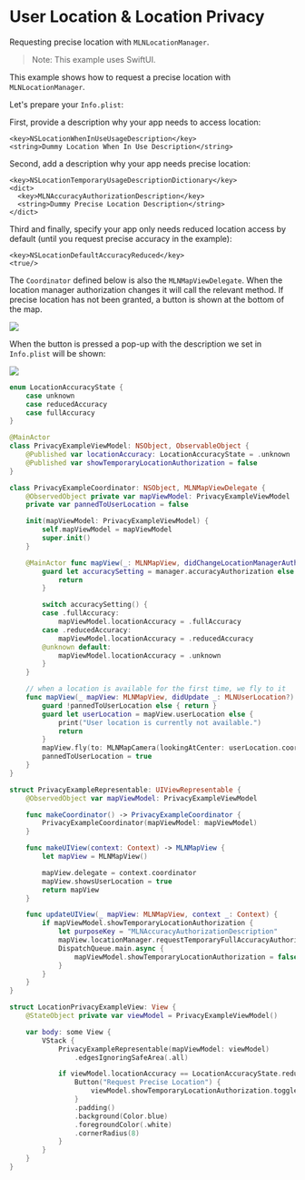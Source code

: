 # User Location & Location Privacy

Requesting precise location with ``MLNLocationManager``.

> Note: This example uses SwiftUI.

This example shows how to request a precise location with ``MLNLocationManager``.

Let's prepare your `Info.plist`:

First, provide a description why your app needs to access location:

```plist
<key>NSLocationWhenInUseUsageDescription</key>
<string>Dummy Location When In Use Description</string>
```

Second, add a description why your app needs precise location:

```plist
<key>NSLocationTemporaryUsageDescriptionDictionary</key>
<dict>
  <key>MLNAccuracyAuthorizationDescription</key>
  <string>Dummy Precise Location Description</string>
</dict>
```

Third and finally, specify your app only needs reduced location access by default (until you request precise accuracy in the example):

```plist
<key>NSLocationDefaultAccuracyReduced</key>
<true/>
```

The `Coordinator` defined below is also the ``MLNMapViewDelegate``. When the location manager authorization changes it will call the relevant method. If precise location has not been granted, a button is shown at the bottom of the map.

![](ImpreciseLocation.png)

When the button is pressed a pop-up with the description we set in `Info.plist` will be shown:

![](PreciseLocationRequestPopup.png)

<!-- include-example(LocationPrivacyExample) -->

```swift
enum LocationAccuracyState {
    case unknown
    case reducedAccuracy
    case fullAccuracy
}

@MainActor
class PrivacyExampleViewModel: NSObject, ObservableObject {
    @Published var locationAccuracy: LocationAccuracyState = .unknown
    @Published var showTemporaryLocationAuthorization = false
}

class PrivacyExampleCoordinator: NSObject, MLNMapViewDelegate {
    @ObservedObject private var mapViewModel: PrivacyExampleViewModel
    private var pannedToUserLocation = false

    init(mapViewModel: PrivacyExampleViewModel) {
        self.mapViewModel = mapViewModel
        super.init()
    }

    @MainActor func mapView(_: MLNMapView, didChangeLocationManagerAuthorization manager: MLNLocationManager) {
        guard let accuracySetting = manager.accuracyAuthorization else {
            return
        }

        switch accuracySetting() {
        case .fullAccuracy:
            mapViewModel.locationAccuracy = .fullAccuracy
        case .reducedAccuracy:
            mapViewModel.locationAccuracy = .reducedAccuracy
        @unknown default:
            mapViewModel.locationAccuracy = .unknown
        }
    }

    // when a location is available for the first time, we fly to it
    func mapView(_ mapView: MLNMapView, didUpdate _: MLNUserLocation?) {
        guard !pannedToUserLocation else { return }
        guard let userLocation = mapView.userLocation else {
            print("User location is currently not available.")
            return
        }
        mapView.fly(to: MLNMapCamera(lookingAtCenter: userLocation.coordinate, altitude: 100_000, pitch: 0, heading: 0))
        pannedToUserLocation = true
    }
}

struct PrivacyExampleRepresentable: UIViewRepresentable {
    @ObservedObject var mapViewModel: PrivacyExampleViewModel

    func makeCoordinator() -> PrivacyExampleCoordinator {
        PrivacyExampleCoordinator(mapViewModel: mapViewModel)
    }

    func makeUIView(context: Context) -> MLNMapView {
        let mapView = MLNMapView()

        mapView.delegate = context.coordinator
        mapView.showsUserLocation = true
        return mapView
    }

    func updateUIView(_ mapView: MLNMapView, context _: Context) {
        if mapViewModel.showTemporaryLocationAuthorization {
            let purposeKey = "MLNAccuracyAuthorizationDescription"
            mapView.locationManager.requestTemporaryFullAccuracyAuthorization?(withPurposeKey: purposeKey)
            DispatchQueue.main.async {
                mapViewModel.showTemporaryLocationAuthorization = false
            }
        }
    }
}

struct LocationPrivacyExampleView: View {
    @StateObject private var viewModel = PrivacyExampleViewModel()

    var body: some View {
        VStack {
            PrivacyExampleRepresentable(mapViewModel: viewModel)
                .edgesIgnoringSafeArea(.all)

            if viewModel.locationAccuracy == LocationAccuracyState.reducedAccuracy {
                Button("Request Precise Location") {
                    viewModel.showTemporaryLocationAuthorization.toggle()
                }
                .padding()
                .background(Color.blue)
                .foregroundColor(.white)
                .cornerRadius(8)
            }
        }
    }
}
```
